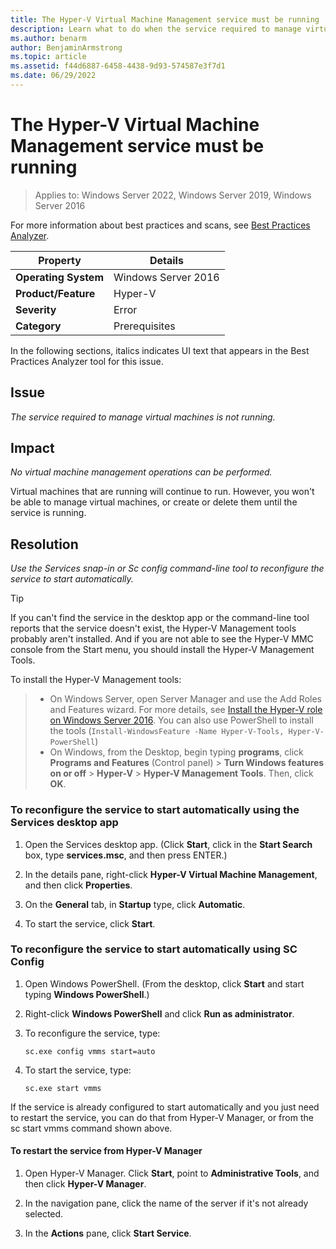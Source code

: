 ```yaml
---
title: The Hyper-V Virtual Machine Management service must be running
description: Learn what to do when the service required to manage virtual machines is not running.
ms.author: benarm
author: BenjaminArmstrong
ms.topic: article
ms.assetid: f44d6887-6458-4438-9d93-574587e3f7d1
ms.date: 06/29/2022
---
```

# The Hyper-V Virtual Machine Management service must be running

>Applies to: Windows Server 2022, Windows Server 2019, Windows Server 2016

For more information about best practices and scans, see [Best Practices Analyzer](/previous-versions/windows/it-pro/windows-server-2008-R2-and-2008/dd759260(v=ws.11)).

|Property|Details|
|-|-|
|**Operating System**|Windows Server 2016|
|**Product/Feature**|Hyper-V|
|**Severity**|Error|
|**Category**|Prerequisites|

In the following sections, italics indicates UI text that appears in the Best Practices Analyzer tool for this issue.

## Issue

*The service required to manage virtual machines is not running.*

## Impact

*No virtual machine management operations can be performed.*

Virtual machines that are running will continue to run. However, you won't be able to manage virtual machines, or create or delete them until the service is running.

## Resolution

*Use the Services snap-in or Sc config command-line tool to reconfigure the service to start automatically.*

> [!TIP]
> If you can't find the service in the desktop app or the command-line tool reports that the service doesn't exist, the Hyper-V Management tools probably aren't installed.
And if you are not able to see the Hyper-V MMC console from the Start menu, you should install the Hyper-V Management Tools.

To install the Hyper-V Management tools:
>
> - On Windows Server, open Server Manager and use the Add Roles and Features wizard. For more details, see [Install the Hyper-V role on Windows Server 2016](../get-started/Install-the-Hyper-V-role-on-Windows-Server.md).  You can also use PowerShell to install the tools (`Install-WindowsFeature -Name Hyper-V-Tools, Hyper-V-PowerShell`)
> - On Windows, from the Desktop, begin typing **programs**, click **Programs and Features** (Control panel) > **Turn Windows features on or off** > **Hyper-V** > **Hyper-V Management Tools**. Then, click **OK**.

### To reconfigure the service to start automatically using the Services desktop app

1.  Open the Services desktop app. (Click **Start**, click in the **Start Search** box, type **services.msc**, and then press ENTER.)

2.  In the details pane, right-click **Hyper-V Virtual Machine Management**, and then click **Properties**.

3.  On the **General** tab, in **Startup** type, click **Automatic**.

4.  To start the service, click **Start**.

### To reconfigure the service to start automatically using SC Config

1.  Open Windows PowerShell. (From the desktop, click **Start** and start typing **Windows PowerShell**.)

2.  Right-click **Windows PowerShell** and click **Run as administrator**.

3.  To reconfigure the service, type:

    ```
    sc.exe config vmms start=auto
    ```

4.  To start the service, type:

    ```
    sc.exe start vmms
    ```

If the service is already configured to start automatically and you just need to restart the service, you can do that from Hyper-V Manager, or from the sc start vmms command shown above.

#### To restart the service from Hyper-V Manager

1.  Open Hyper-V Manager. Click **Start**, point to **Administrative Tools**, and then click **Hyper-V Manager**.

2.  In the navigation pane, click the name of the server if it's not already selected.

3.  In the **Actions** pane, click **Start Service**.
